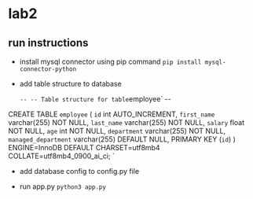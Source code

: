 # lab2

## run instructions

- install mysql connector using pip command
  `pip install mysql-connector-python`

- add table structure to database

  `
--
-- Table structure for table `employee`
--

CREATE TABLE `employee` (
  `id` int AUTO_INCREMENT,
  `first_name` varchar(255) NOT NULL,
  `last_name` varchar(255) NOT NULL,
  `salary` float NOT NULL,
  `age` int NOT NULL,
  `department` varchar(255) NOT NULL,
  `managed_department` varchar(255) DEFAULT NULL,
   PRIMARY KEY (`id`)
) ENGINE=InnoDB DEFAULT CHARSET=utf8mb4 COLLATE=utf8mb4_0900_ai_ci;
  `


- add database config to config.py file

- run app.py
  `python3 app.py`